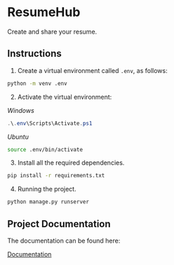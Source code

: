 # ResumeHub

Create and share your resume.

## Instructions

1. Create a virtual environment called `.env`, as follows:

```bash
python -m venv .env
```

2. Activate the virtual environment:

*Windows*
```powershell
.\.env\Scripts\Activate.ps1
```

*Ubuntu*
```bash
source .env/bin/activate
```

3. Install all the required dependencies.

```bash
pip install -r requirements.txt
```

4. Running the project.

```bash
python manage.py runserver
```

## Project Documentation

The documentation can be found here:

[Documentation](/docs/project_documentation.md)
